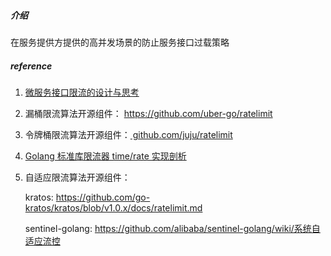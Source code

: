 ##### 介绍

在服务提供方提供的高并发场景的防止服务接口过载策略



##### reference

1. [微服务接口限流的设计与思考](https://www.infoq.cn/article/microservice-interface-rate-limit)

2. 漏桶限流算法开源组件： https://github.com/uber-go/ratelimit

3. 令牌桶限流算法开源组件：[ github.com/juju/ratelimit](https://github.com/juju/ratelimit)

4. [Golang 标准库限流器 time/rate 实现剖析](https://www.cyhone.com/articles/analisys-of-golang-rate/)

5. 自适应限流算法开源组件：

   kratos: https://github.com/go-kratos/kratos/blob/v1.0.x/docs/ratelimit.md

   sentinel-golang: https://github.com/alibaba/sentinel-golang/wiki/系统自适应流控



